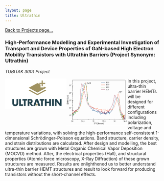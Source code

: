 ```yaml
---
layout: page
title: Ultrathin
---
```


[Back to Projects page...](projects.md)

### High-Performance Modelling and Experimental Investigation of Transport and Device Properties of GaN-based High Electron Mobility Transistors with Ultrathin Barriers (Project Synonym: Ultrathin)

*TUBITAK 3001 Project*

<img align="left" width="200" src="files/ultrathin.png">

<img align="left" width="200" src="files/ultrathin-proje.png">

In this project, ultra-thin barrier HEMTs will be designed for different configurations including polarization, voltage and temperature variations, with solving the high-performance self-consistent 1-dimensional Schrödinger-Poisson equations. Band structure, carrier density, and strain distributions are calculated. After design and modelling, the best structures are grown with Metal Organic Chemical Vapor Deposition (MOCVD) method. After, the electrical properties (Hall), and structural properties (Atomic force microscopy, X-Ray Diffraction) of these grown structures are measured. Results are enlighthened us to better understand ultra-thin barrier HEMT structures and result to look forward for producing transistors without the short-channel effects. 
